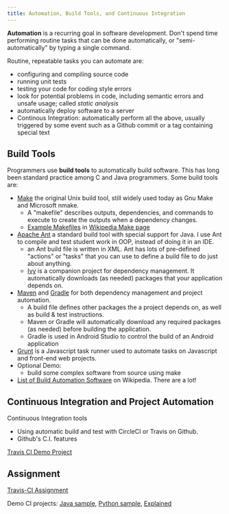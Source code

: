 ```yaml
---
title: Automation, Build Tools, and Continuous Integration
---
```


**Automation** is a recurring goal in software development.
Don't spend time performing routine tasks that can be done automatically, or "semi-automatically" by typing a single command.

Routine, repeatable tasks you can automate are:

* configuring and compiling source code
* running unit tests
* testing your code for coding style errors
* look for potential problems in code, including semantic errors and unsafe usage; called *static analysis*
* automatically deploy software to a server
* Continous Integration: automatically perform all the above, usually triggered by some event such as a Github commit or a tag containing special text


## Build Tools

Programmers use **build tools** to automatically build software.  This has long been standard practice among
C and Java programmers. Some build tools are:

* [Make](Make.pdf) the original Unix build tool, still widely used today as Gnu Make and Microsoft nmake.
  - A "makefile" describes outputs, dependencies, and commands to execute to create the outputs when a dependency changes.
  - [Example Makefiles](https://en.wikipedia.org/wiki/Make_(software)#Example_makefiles) in [Wikipedia Make page][make]
* [Apache Ant](Ant.pdf) a standard build tool with special support for Java. I use Ant to compile and test student work in OOP, instead of doing it in an IDE.
  - an Ant build file is written in XML. Ant has lots of pre-defined "actions" or "tasks" that you can use to define a build file to do just about anything.
  - [Ivy](https://ant.apache.org/ivy/) is a companion project for dependency management. It automatically downloads (as needed) packages that your application depends on.
* [Maven][maven] and [Gradle][gradle] for both dependency management and project automation.
  - A build file defines other packages the a project depends on, as well as build & test instructions. 
  - Maven or Gradle will automatically download any required packages (as needed) before building the application. 
  - Gradle is used in Android Studio to control the build of an Android application
* [Grunt](https://gruntjs.com) is a Javascript task runner used to automate tasks on Javascript and front-end web projects.
* Optional Demo:
   - build some complex software from source using make
* [List of Build Automation Software](https://en.wikipedia.org/wiki/List_of_build_automation_software) on Wikipedia. There are a lot!

[make]: https://en.wikipedia.org/wiki/Make_(software)
[maven]: https://maven.apache.org
[gradle]: https://gradle.org


## Continuous Integration and Project Automation

Continuous Integration tools 

* Using automatic build and test with CircleCI or Travis on Github.
* Github's C.I. features

[Travis CI Demo Project](travis-demo-project)

## Assignment

[Travis-CI Assignment](assignment/week7/ci-travis)  

Demo CI projects: [Java sample][demo-ci], [Python sample][demo-ci-python], [Explained](automation/travis-demo-project.md)

[demo-ci]: https://github.com/jbrucker/demo-ci
[demo-ci-python]: https://github.com/jbrucker/demo-pyci
